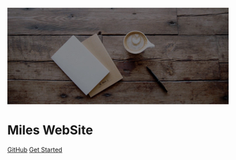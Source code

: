 <!-- _coverpage.md -->

![logo](./public/img/bg/post-bg-coffee.jpeg)

# Miles WebSite

[GitHub](https://github.com/xiazhiqiang/xiazhiqiang.github.io)
[Get Started](/fe/NPM发布)
